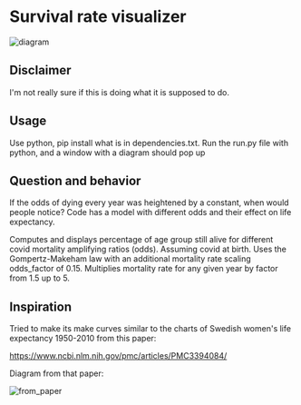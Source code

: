 # Survival rate visualizer

![diagram](https://github.com/jorgenponder/mortality-rate/assets/67808946/942bc184-b803-4c41-89a2-d7f209e7ff93)


## Disclaimer

I'm not really sure if this is doing what it is supposed to do.

## Usage

Use python, pip install what is in dependencies.txt. Run the run.py file with python, and a window with a diagram should pop up

## Question and behavior

If the odds of dying every year was heightened by a constant, when would people notice?
Code has a model with different odds and their effect on life expectancy.

Computes and displays percentage of age group still alive for different covid mortality amplifying ratios (odds).
Assuming covid at birth. Uses the Gompertz-Makeham law with an additional mortality rate scaling odds_factor of 0.15.
Multiplies mortality rate for any given year by factor from  1.5 up to 5.

## Inspiration

Tried to make its make curves similar to the charts of Swedish women's life expectancy 1950-2010 from this paper:

https://www.ncbi.nlm.nih.gov/pmc/articles/PMC3394084/

Diagram from that paper:

![from_paper](https://github.com/jorgenponder/mortality-rate/assets/67808946/da9de47f-9451-4745-9a1f-20f88d6de8ab)
